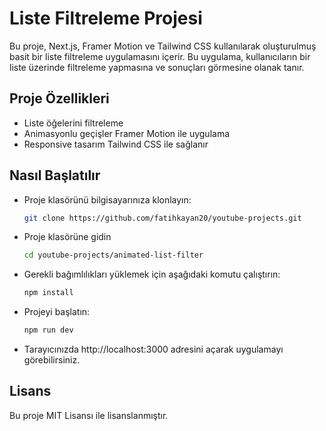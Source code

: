 # Liste Filtreleme Projesi

Bu proje, Next.js, Framer Motion ve Tailwind CSS kullanılarak oluşturulmuş basit bir liste filtreleme uygulamasını içerir. Bu uygulama, kullanıcıların bir liste üzerinde filtreleme yapmasına ve sonuçları görmesine olanak tanır.

## Proje Özellikleri

- Liste öğelerini filtreleme
- Animasyonlu geçişler Framer Motion ile uygulama
- Responsive tasarım Tailwind CSS ile sağlanır

## Nasıl Başlatılır

- Proje klasörünü bilgisayarınıza klonlayın:

  ```bash
  git clone https://github.com/fatihkayan20/youtube-projects.git
  ```

- Proje klasörüne gidin

  ```bash
  cd youtube-projects/animated-list-filter
  ```

- Gerekli bağımlılıkları yüklemek için aşağıdaki komutu çalıştırın:

  ```bash
  npm install
  ```

- Projeyi başlatın:

  ```bash
  npm run dev
  ```

- Tarayıcınızda http://localhost:3000 adresini açarak uygulamayı görebilirsiniz.

## Lisans

Bu proje MIT Lisansı ile lisanslanmıştır.
